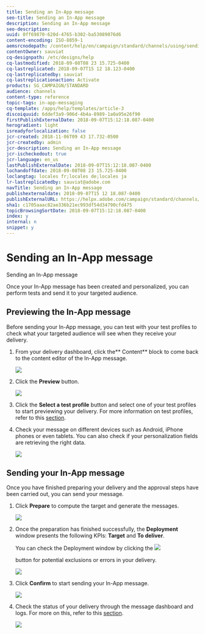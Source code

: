 ```yaml
---
title: Sending an In-App message
seo-title: Sending an In-App message
description: Sending an In-App message
seo-description: 
uuid: 0ff69870-620d-4765-b302-ba53089076d6
content-encoding: ISO-8859-1
aemsrcnodepath: /content/help/en/campaign/standard/channels/using/sending-an-in-app-message
contentOwner: sauviat
cq-designpath: /etc/designs/help
cq-lastmodified: 2018-09-08T08 23 15.725-0400
cq-lastreplicated: 2018-09-07T15 12 18.123-0400
cq-lastreplicatedby: sauviat
cq-lastreplicationaction: Activate
products: SG_CAMPAIGN/STANDARD
audience: channels
content-type: reference
topic-tags: in-app-messaging
cq-template: /apps/help/templates/article-3
discoiquuid: 6ddef3a9-906d-4b4a-8989-1a0a95e26f90
firstPublishExternalDate: 2018-09-07T15:12:18.087-0400
herogradient: light
isreadyforlocalization: false
jcr-created: 2018-11-06T09 43 17.732-0500
jcr-createdby: admin
jcr-description: Sending an In-App message
jcr-ischeckedout: true
jcr-language: en_us
lastPublishExternalDate: 2018-09-07T15:12:18.087-0400
lochandoffdate: 2018-09-08T08 23 15.725-0400
loclangtag: locales fr;locales de;locales ja
lr-lastreplicatedby: sauviat@adobe.com
navTitle: Sending an In-App message
publishexternaldate: 2018-09-07T15 12 18.087-0400
publishExternalURL: https://helpx.adobe.com/campaign/standard/channels/using/sending-an-in-app-message.html
sha1: c1705aaac82ae336b21ec993df54d34790cfd475
topicBrowsingSortDate: 2018-09-07T15:12:18.087-0400
index: y
internal: n
snippet: y
---
```


# Sending an In-App message

Sending an In-App message

Once your In-App message has been created and personalized, you can perform tests and send it to your targeted audience.

## Previewing the In-App message

Before sending your In-App message, you can test with your test profiles to check what your targeted audience will see when they receive your delivery.

1. From your delivery dashboard, click the** Content** block to come back to the content editor of the In-App message.

   ![](assets/inapp_sending_1.png)

1. Click the **Preview** button.

   ![](assets/inapp_sending_2.png)

1. Click the **Select a test profile** button and select one of your test profiles to start previewing your delivery. For more information on test profiles, refer to this [section](../../sending/using/managing-test-profiles-and-sending-proofs.md).
1. Check your message on different devices such as Android, iPhone phones or even tablets. You can also check if your personalization fields are retrieving the right data.

   ![](assets/inapp_sending_3.png)

## Sending your In-App message

Once you have finished preparing your delivery and the approval steps have been carried out, you can send your message.

1. Click **Prepare** to compute the target and generate the messages.

   ![](assets/inapp_sending_4.png)

1. Once the preparation has finished successfully, the **Deployment** window presents the following KPIs: **Target** and **To deliver**.

   You can check the Deployment window by clicking the  ![](assets/lp_link_properties.png)

   button for potential exclusions or errors in your delivery.

   ![](assets/inapp_sending_5.png)

1. Click **Confirm** to start sending your In-App message.

   ![](assets/inapp_sending_6.png)

1. Check the status of your delivery through the message dashboard and logs. For more on this, refer to this [section](../../sending/using/monitoring-a-delivery.md).

   ![](assets/inapp_sending_7.png)

